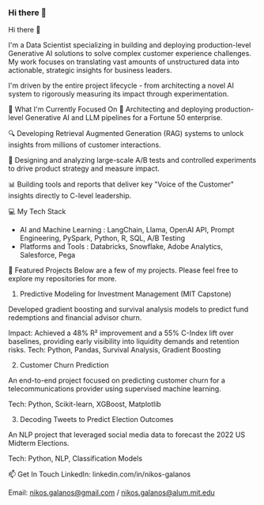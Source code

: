 ### Hi there 👋

Hi there 👋

I'm a Data Scientist specializing in building and deploying production-level Generative AI solutions to solve complex customer experience challenges. My work focuses on translating vast amounts of unstructured data into actionable, strategic insights for business leaders.

I'm driven by the entire project lifecycle - from architecting a novel AI system to rigorously measuring its impact through experimentation.

🚀 What I'm Currently Focused On
🤖 Architecting and deploying production-level Generative AI and LLM pipelines for a Fortune 50 enterprise.

🔍 Developing Retrieval Augmented Generation (RAG) systems to unlock insights from millions of customer interactions.

🧪 Designing and analyzing large-scale A/B tests and controlled experiments to drive product strategy and measure impact.

📊 Building tools and reports that deliver key "Voice of the Customer" insights directly to C-level leadership.

💻 My Tech Stack
- AI and Machine Learning : LangChain, Llama, OpenAI API, Prompt Engineering, PySpark, Python, R, SQL, A/B Testing 
- Platforms and Tools : Databricks, Snowflake, Adobe Analytics, Salesforce, Pega

📌 Featured Projects
Below are a few of my projects. Please feel free to explore my repositories for more.

1. Predictive Modeling for Investment Management (MIT Capstone)

Developed gradient boosting and survival analysis models to predict fund redemptions and financial advisor churn.

Impact: Achieved a 48% R² improvement and a 55% C-Index lift over baselines, providing early visibility into liquidity demands and retention risks.
Tech: Python, Pandas, Survival Analysis, Gradient Boosting

2. Customer Churn Prediction

An end-to-end project focused on predicting customer churn for a telecommunications provider using supervised machine learning.

Tech: Python, Scikit-learn, XGBoost, Matplotlib

3. Decoding Tweets to Predict Election Outcomes

An NLP project that leveraged social media data to forecast the 2022 US Midterm Elections.

Tech: Python, NLP, Classification Models

📫 Get In Touch
LinkedIn: linkedin.com/in/nikos-galanos

Email: nikos.galanos@gmail.com / nikos.galanos@alum.mit.edu

